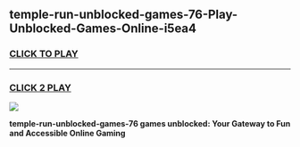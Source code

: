 
## temple-run-unblocked-games-76-Play-Unblocked-Games-Online-i5ea4
<h3>
<a href="https://premium76.site?title=temple-run-unblocked-games-76&ref=24A">CLICK TO PLAY</a></h3>
<hr>

<h3>
<a href="https://premium76.site?title=temple-run-unblocked-games-76&ref=24A">CLICK 2 PLAY</a>
  
</h3>

<a href="https://premium76.site?title=temple-run-unblocked-games-76&ref=24A"><img src="https://clearcache.store/games.png"></a>


**temple-run-unblocked-games-76 games unblocked: Your Gateway to Fun and Accessible Online Gaming**
